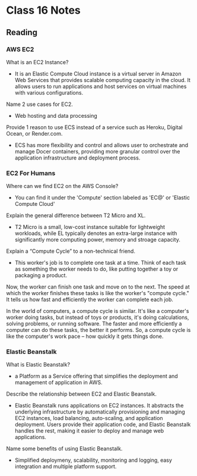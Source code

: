 # Class 16 Notes

## Reading

### AWS EC2

What is an EC2 Instance?

- It is an Elastic Compute Cloud instance is a virtual server in Amazon Web Services that provides scalable computing capacity in the cloud. It allows users to run applications and host services on virtual machines with various configurations.

Name 2 use cases for EC2.

- Web hosting and data processing

Provide 1 reason to use ECS instead of a service such as Heroku, Digital Ocean, or Render.com.

- ECS has more flexibility and control and allows user to orchestrate and manage Docer containers, providing more granular control over the application infrastructure and deployment process.

### EC2 For Humans

Where can we find EC2 on the AWS Console?

- You can find it under the 'Compute' section labeled as 'EC@' or 'Elastic Compute Cloud'

Explain the general difference between T2 Micro and XL.

- T2 Micro is a small, low-cost instance suitable for lightweight workloads, while EL typically denotes an extra-large instance with significantly more computing power, memory and stroage capacity.

Explain a “Compute Cycle” to a non-technical friend.

-  This worker's job is to complete one task at a time. Think of each task as something the worker needs to do, like putting together a toy or packaging a product.

Now, the worker can finish one task and move on to the next. The speed at which the worker finishes these tasks is like the worker's "compute cycle." It tells us how fast and efficiently the worker can complete each job.

In the world of computers, a compute cycle is similar. It's like a computer's worker doing tasks, but instead of toys or products, it's doing calculations, solving problems, or running software. The faster and more efficiently a computer can do these tasks, the better it performs. So, a compute cycle is like the computer's work pace – how quickly it gets things done.

### Elastic Beanstalk

What is Elastic Beanstalk?

- a Platform as a Service offering that simplifies the deployment and management of application in AWS.

Describe the relationship between EC2 and Elastic Beanstalk.

- Elastic Beanstalk runs applications on EC2 instances. It abstracts the underlying infrastructure by automatically provisioning and managing EC2 instances, load balancing, auto-scaling, and application deployment. Users provide their application code, and Elastic Beanstalk handles the rest, making it easier to deploy and manage web applications.

Name some benefits of using Elastic Beanstalk.

- Simplified deploymeny, scalability, monitoring and logging, easy integration and multiple platform support.
